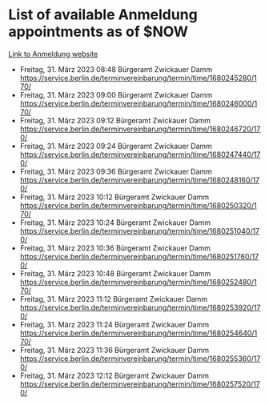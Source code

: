 # List of available Anmeldung appointments as of $NOW
[Link to Anmeldung website](https://service.berlin.de/terminvereinbarung/termin/tag.php?termin=1&anliegen[]=120686&dienstleisterlist=122210,122217,327316,122219,327312,122227,327314,122231,327346,122243,327348,122254,122252,329742,122260,329745,122262,329748,122271,327278,122273,327274,122277,327276,330436,122280,327294,122282,327290,122284,327292,122291,327270,122285,327266,122286,327264,122296,327268,150230,329760,122297,327286,122294,327284,122312,329763,122314,329775,122304,327330,122311,327334,122309,327332,317869,122281,327352,122279,329772,122283,122276,327324,122274,327326,122267,329766,122246,327318,122251,327320,122257,327322,122208,327298,122226,327300&herkunft=http%3A%2F%2Fservice.berlin.de%2Fdienstleistung%2F120686%2F)
- Freitag, 31. März 2023 08:48 Bürgeramt Zwickauer Damm https://service.berlin.de/terminvereinbarung/termin/time/1680245280/170/
- Freitag, 31. März 2023 09:00 Bürgeramt Zwickauer Damm https://service.berlin.de/terminvereinbarung/termin/time/1680246000/170/
- Freitag, 31. März 2023 09:12 Bürgeramt Zwickauer Damm https://service.berlin.de/terminvereinbarung/termin/time/1680246720/170/
- Freitag, 31. März 2023 09:24 Bürgeramt Zwickauer Damm https://service.berlin.de/terminvereinbarung/termin/time/1680247440/170/
- Freitag, 31. März 2023 09:36 Bürgeramt Zwickauer Damm https://service.berlin.de/terminvereinbarung/termin/time/1680248160/170/
- Freitag, 31. März 2023 10:12 Bürgeramt Zwickauer Damm https://service.berlin.de/terminvereinbarung/termin/time/1680250320/170/
- Freitag, 31. März 2023 10:24 Bürgeramt Zwickauer Damm https://service.berlin.de/terminvereinbarung/termin/time/1680251040/170/
- Freitag, 31. März 2023 10:36 Bürgeramt Zwickauer Damm https://service.berlin.de/terminvereinbarung/termin/time/1680251760/170/
- Freitag, 31. März 2023 10:48 Bürgeramt Zwickauer Damm https://service.berlin.de/terminvereinbarung/termin/time/1680252480/170/
- Freitag, 31. März 2023 11:12 Bürgeramt Zwickauer Damm https://service.berlin.de/terminvereinbarung/termin/time/1680253920/170/
- Freitag, 31. März 2023 11:24 Bürgeramt Zwickauer Damm https://service.berlin.de/terminvereinbarung/termin/time/1680254640/170/
- Freitag, 31. März 2023 11:36 Bürgeramt Zwickauer Damm https://service.berlin.de/terminvereinbarung/termin/time/1680255360/170/
- Freitag, 31. März 2023 12:12 Bürgeramt Zwickauer Damm https://service.berlin.de/terminvereinbarung/termin/time/1680257520/170/

